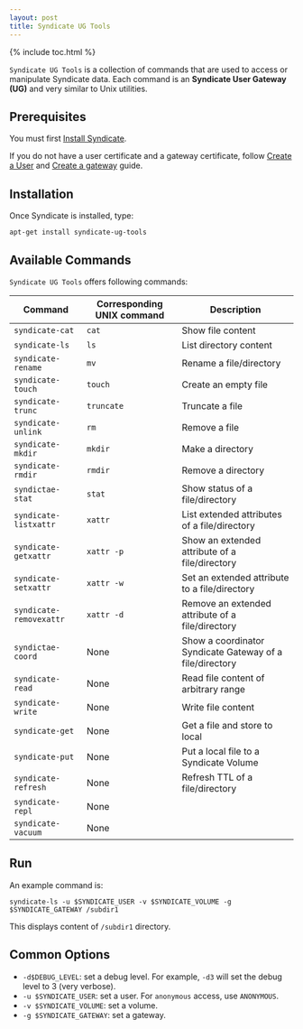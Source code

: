 ```yaml
---
layout: post
title: Syndicate UG Tools
---
```


{% include toc.html %}

`Syndicate UG Tools` is a collection of commands that are used to access or 
manipulate Syndicate data. Each command is an **Syndicate User Gateway (UG)** 
and very similar to Unix utilities. 

## Prerequisites

You must first [Install Syndicate](/install).

If you do not have a user certificate and a gateway certificate, follow [Create
a User](#) and [Create a gateway](#) guide.


## Installation

Once Syndicate is installed, type:
```
apt-get install syndicate-ug-tools
```

## Available Commands

`Syndicate UG Tools` offers following commands:

| **Command** | **Corresponding UNIX command** | **Description** |
| -------------| ----------- | ----------- |
| `syndicate-cat` | `cat`  | Show file content |
| `syndicate-ls` | `ls`   | List directory content |
| `syndicate-rename` | `mv` | Rename a file/directory |
| `syndicate-touch` | `touch` | Create an empty file |
| `syndicate-trunc` | `truncate` | Truncate a file |
| `syndicate-unlink` | `rm` | Remove a file |
| `syndicate-mkdir` | `mkdir` | Make a directory |
| `syndicate-rmdir` | `rmdir` | Remove a directory |
| `syndictae-stat` | `stat` | Show status of a file/directory |
| `syndicate-listxattr` | `xattr` | List extended attributes of a file/directory |
| `syndicate-getxattr` | `xattr -p` | Show an extended attribute of a file/directory |
| `syndicate-setxattr` | `xattr -w` | Set an extended attribute to a file/directory |
| `syndicate-removexattr` | `xattr -d` | Remove an extended attribute of a file/directory |
| `syndictae-coord` | None | Show a coordinator Syndicate Gateway of a file/directory |
| `syndicate-read` | None | Read file content of arbitrary range |
| `syndicate-write` | None | Write file content |
| `syndicate-get` | None | Get a file and store to local |
| `syndicate-put` | None | Put a local file to a Syndicate Volume |
| `syndicate-refresh` | None | Refresh TTL of a file/directory |
| `syndicate-repl` | None | |
| `syndicate-vacuum` | None | |

## Run

An example command is:

```
syndicate-ls -u $SYNDICATE_USER -v $SYNDICATE_VOLUME -g $SYNDICATE_GATEWAY /subdir1
```

This displays content of `/subdir1` directory. 

## Common Options

* `-d$DEBUG_LEVEL`: set a debug level. For example, `-d3` will set the debug
level to 3 (very verbose).
* `-u $SYNDICATE_USER`: set a user. For `anonymous` access, use `ANONYMOUS`.
* `-v $SYNDICATE_VOLUME`: set a volume.
* `-g $SYNDICATE_GATEWAY`: set a gateway.
